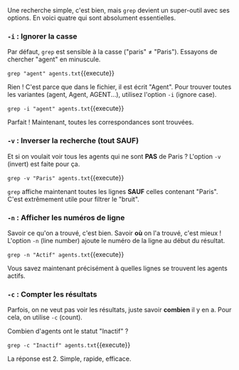 Une recherche simple, c'est bien, mais `grep` devient un super-outil avec ses options. En voici quatre qui sont absolument essentielles.

### `-i` : Ignorer la casse

Par défaut, `grep` est sensible à la casse ("paris" ≠ "Paris"). Essayons de chercher "agent" en minuscule.

`grep "agent" agents.txt`{{execute}}

Rien ! C'est parce que dans le fichier, il est écrit "Agent". Pour trouver toutes les variantes (agent, Agent, AGENT...), utilisez l'option `-i` (ignore case).

`grep -i "agent" agents.txt`{{execute}}

Parfait ! Maintenant, toutes les correspondances sont trouvées.

### `-v` : Inverser la recherche (tout SAUF)

Et si on voulait voir tous les agents qui ne sont **PAS** de Paris ? L'option `-v` (invert) est faite pour ça.

`grep -v "Paris" agents.txt`{{execute}}

`grep` affiche maintenant toutes les lignes **SAUF** celles contenant "Paris". C'est extrêmement utile pour filtrer le "bruit".

### `-n` : Afficher les numéros de ligne

Savoir ce qu'on a trouvé, c'est bien. Savoir **où** on l'a trouvé, c'est mieux ! L'option `-n` (line number) ajoute le numéro de la ligne au début du résultat.

`grep -n "Actif" agents.txt`{{execute}}

Vous savez maintenant précisément à quelles lignes se trouvent les agents actifs.

### `-c` : Compter les résultats

Parfois, on ne veut pas voir les résultats, juste savoir **combien** il y en a. Pour cela, on utilise `-c` (count).

Combien d'agents ont le statut "Inactif" ?

`grep -c "Inactif" agents.txt`{{execute}}

La réponse est 2. Simple, rapide, efficace.